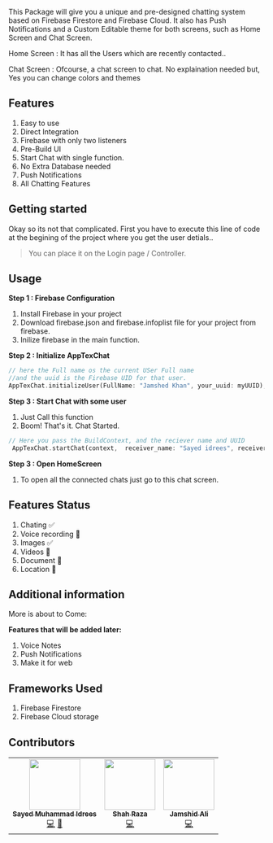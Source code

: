 <!-- 
This README describes the package. If you publish this package to pub.dev,
this README's contents appear on the landing page for your package.

For information about how to write a good package README, see the guide for
[writing package pages](https://dart.dev/guides/libraries/writing-package-pages). 

For general information about developing packages, see the Dart guide for
[creating packages](https://dart.dev/guides/libraries/create-library-packages)
and the Flutter guide for
[developing packages and plugins](https://flutter.dev/developing-packages). 
-->

This Package will give you a unique and pre-designed chatting system based on Firebase Firestore and Firebase Cloud.  It also has Push Notifications and a Custom Editable theme for both screens, such as Home Screen and Chat Screen.

Home Screen : 
It has all the Users which are recently contacted..

Chat Screen : 
Ofcourse, a chat screen to chat. No explaination needed but, Yes you can change colors and themes

## Features

1. Easy to use
2. Direct Integration
3. Firebase with only two listeners
4. Pre-Build UI
5. Start Chat with single function.
6. No Extra Database needed
7. Push Notifications
8. All Chatting Features

## Getting started

Okay so its not that complicated.
First you have to execute this line of code at the begining of the project where you get the user detials..
> You can place it on the Login page / Controller.



## Usage

**Step 1 : Firebase Configuration**
 1. Install Firebase in your project
 2. Download firebase.json and firebase.infoplist file for your project from firebase.
 3. Inilize firebase in the main function.

**Step 2 : Initialize AppTexChat**
 ```dart
// here the Full name os the current USer Full name
//and the uuid is the Firebase UID for that user.
AppTexChat.initializeUser(FullName: "Jamshed Khan", your_uuid: myUUID);
```


**Step 3 : Start Chat with some user**

1. Just Call this function
2. Boom! That's it. Chat Started.


 ```dart
// Here you pass the BuildContext, and the reciever name and UUID
  AppTexChat.startChat(context,  receiver_name: "Sayed idrees", receiver_id: otherUser);
```


**Step 3 : Open HomeScreen**

1. To open all the connected chats just go to this chat screen.






## Features Status
1. Chating ✅ 
2. Voice recording 🚫
3. Images ✅ 
4. Videos 🚫
5. Document 🚫
6. Location 🚫


## Additional information

More is about to Come:

**Features that will be added later:**
1. Voice Notes
2. Push Notifications
3. Make it for web


## Frameworks Used
1. Firebase Firestore
2. Firebase Cloud storage


## Contributors

<!-- ALL-CONTRIBUTORS-LIST:START - Do not remove or modify this section -->
<!-- prettier-ignore-start -->
<!-- markdownlint-disable -->
<table>
  <tr>
    <td align="center"><a href="https://github.com/XeroDays"><img src="https://avatars.githubusercontent.com/u/38852291?v=4" width="100px;" alt=""/><br /><sub><b>Sayed Muhammad Idrees</b></sub></a><br />
    <a href="https://github.com/XeroDays" title="Code">💻</a> <a href="https://github.com/XeroDays" title="Design">🎨</a></td>
    <td align="center"><a href="https://github.com/ShahSomething"><img src="https://avatars.githubusercontent.com/u/63047096?v=4" width="100px;" alt=""/><br /><sub><b>Shah Raza</b></sub></a><br /><a href="https://github.com/ShahSomething" title="Code">💻</a></td>
    <td align="center"><a href="https://github.com/mrcse"><img src="https://avatars.githubusercontent.com/u/73348512?v=4" width="100px;" alt=""/><br /><sub><b>Jamshid Ali</b></sub></a><br /><a href="https://github.com/mrcse" title="Code">💻</a></td>
  </tr>
</table>
